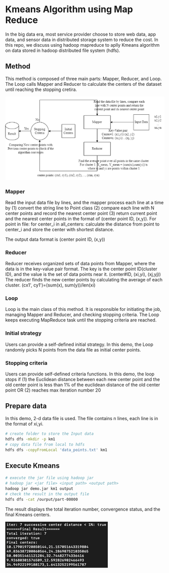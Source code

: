 # Kmeans Algorithm using Map Reduce

In the big data era, most service provider choose to store web data, app data, and sensor data in distributed storage system to reduce the cost. In this repo, we discuss using hadoop mapreduce to aplly Kmeans algorithm on data stored in hadoop distributed file system (hdfs).

## Method

This method is composed of three main parts: Mapper, Reducer, and Loop. The Loop calls Mapper and Reducer to calculate the centers of the dataset until reaching the stopping cretira.

![alt text](https://github.com/Yuliang795/KMeans_MapReduce/blob/main/logistics_img/workflow_wbg.png)

### Mapper 

Read the input data file by lines, and the mapper process each line at a time by (1) convert the string line to Point class (2) compare each line with N center points and record the nearest center point (3) return current point and the nearest center points in the format of (center point ID, (x,y)).
For point in file:
    for center_i in all_centers:
        calculate the distance from point to center_i and store the center with shortest distance.

The output data format is (center point ID, (x,y))

### Reducer

Reducer receives organized sets of data points from Mapper, where the data is in the key-value pair format. The key is the center point ID(cluster ID), and the value is the set of data points near it. (center#ID, (xi,yi), (xj,yj))
The reducer finds the new center points by calculating the average of each cluster. (cx1', cy1')=(sum(x), sum(y))/len(xi)

### Loop

Loop is the main class of this method. It is responsible for initiating the job, managing Mapper and Reducer, and checking stopping criteria. The Loop keeps executing MapReduce task until the stopping criteria are reached.

### Initial strategy

Users can provide a self-defined initial strategy. In this demo, the Loop randomly picks N points from the data file as initial center points.

### Stopping criteria 

Users can provide self-defined criteria functions. In this demo, the loop stops if (1) the Euclidean  distance between each new center point and the old center point is less than 1% of the euclidean distance of the old center point OR (2) reaches max iteration number 20



## Prepare data

In this demo, 2-d data file is used. The file contains n lines, each line is in the format of xi,yi.

```bash
# create folder to store the Input data
hdfs dfs -mkdir -p km1
# copy data file from local to hdfs
hdfs dfs -copyFromLocal 'data_points.txt' km1
```

##  Execute Kmeans

```bash
# execute the jar file using hadoop jar
# hadoop jar <jar file> <input path> <output path>
hadoop jar demo.jar km1 output
# check the result in the output file
hdfs dfs -cat /ourput/part-00000
```

The result displays the total iteration number, convergence status, and the final Kmeans centers.

![alt text](https://github.com/Yuliang795/KMeans_MapReduce/blob/main/logistics_img/result.png)

